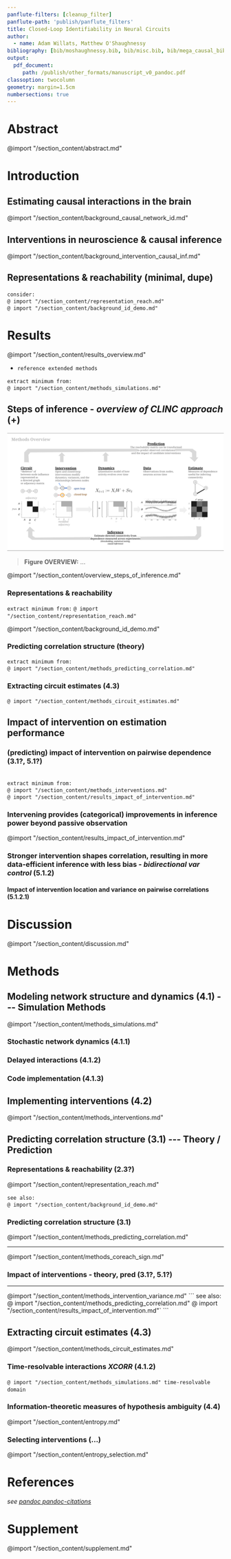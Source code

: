 ```yaml
---
panflute-filters: [cleanup_filter]
panflute-path: 'publish/panflute_filters'
title: Closed-Loop Identifiability in Neural Circuits
author:
  - name: Adam Willats, Matthew O'Shaughnessy
bibliography: [bib/moshaughnessy.bib, bib/misc.bib, bib/mega_causal_bib.bib, bib/clinc_sync.bib]
output:
  pdf_document:
     path: /publish/other_formats/manuscript_v0_pandoc.pdf
classoption: twocolumn
geometry: margin=1.5cm
numbersections: true
---
```

<!-- 
id: "hide-todo" 
NOTE: uncomment `id: hide-todo` to hide to-do list items and collapsible section
NOTE: requires MPE Use Pandoc Parser to be off 
 -->
<!-- @ import "publish/publish_style.less" -->

<!-- see also _meta folder, consider formatting as "YAML front matter" for pandoc -->

<!-- # Table of Contents {ignore=True} -->

<!-- @ import "[TOC]" {cmd="toc" depthFrom=1 depthTo=2 orderedList=false} -->
<!-- code_chunk_output -->
<!-- - [Abstract](#abstract)
- [Introduction](#introduction)
  - [Estimating causal interactions in the brain](#estimating-causal-interactions-in-the-brain)
  - [Interventions in neuroscience & causal inference](#interventions-in-neuroscience-causal-inference)
  - [Draft](#draft)
  - [Representations & reachability](#representations-reachability)
- [Theory / Prediction](#theory-prediction)
  - [Predicting correlation structure (theory)](#predicting-correlation-structure-theory)
- [Simulation Methods](#simulation-methods)
- [Results](#results)
  - [Impact of intervention on estimation performance](#impact-of-intervention-on-estimation-performance)
  - [Interaction of intervention & circuit structure](#interaction-of-intervention-circuit-structure)
- [Discussion](#discussion)
- [References](#references) -->
<!-- /code_chunk_output -->


# Abstract

@import "/section_content/abstract.md"

# Introduction

## Estimating causal interactions in the brain
@import "/section_content/background_causal_network_id.md"

## Interventions in neuroscience & causal inference
@import "/section_content/background_intervention_causal_inf.md"

## Representations & reachability (minimal, dupe)
```
consider:
@ import "/section_content/representation_reach.md"
@ import "/section_content/background_id_demo.md"
```


# Results
<!-- !!!! - overall, 60% done -->
<!-- ## Overview - Challenges (+) -->
<!-- ## Overview - Network (4.1?) -->
@import "/section_content/results_overview.md"

- `reference extended methods`
```
extract minimum from:
@ import "/section_content/methods_simulations.md" 
```

## Steps of inference - *overview of CLINC approach* (+)
![](/figures/core_figure_sketches/methods_overview_pipeline_sketch.png)
> **Figure OVERVIEW:** ...

<!-- <img src="/figures/core_figure_sketches/figure2_sketch.png" width="500"/> -->
<!-- ![](/figures/misc_figure_sketches/intervention_identifiability_concept.png) -->
@import "/section_content/overview_steps_of_inference.md"

### Representations & reachability
`extract minimum from:`
`@ import "/section_content/representation_reach.md"`

@import "/section_content/background_id_demo.md"

### Predicting correlation structure (theory)
```
extract minimum from: 
@ import "/section_content/methods_predicting_correlation.md"
```

### Extracting circuit estimates (4.3)
`@ import "/section_content/methods_circuit_estimates.md"`

<!-- NOTE: background_id_demo here instead? before or after methods are introduced -->


## Impact of intervention on estimation performance 
### (predicting) impact of intervention on pairwise dependence (3.1?, 5.1?)
<!-- NOTE: ^ this H2 will likely be removed from, be implicit in final draft -->
```

extract minimum from: 
@ import "/section_content/methods_interventions.md"
@ import "/section_content/results_impact_of_intervention.md"
```
### Intervening provides (categorical) improvements in inference power beyond passive observation
@import "/section_content/results_impact_of_intervention.md"

### Stronger intervention shapes correlation, resulting in more data-efficient inference with less bias - *bidirectional var control* (5.1.2)
#### Impact of intervention location and variance on pairwise correlations (5.1.2.1)
<!-- @ import "results_data_efficiency_and_bias.md" -->

<!-- 
## Interaction of intervention & circuit structure
@ import "/section_content/near_future_work/results2_circuit_x_intervention.md" -->


# Discussion
<!-- !!!! - overall, 30% done -->
@import "/section_content/discussion.md"

# Methods


## Modeling network structure and dynamics (4.1) --- Simulation Methods
@import "/section_content/methods_simulations.md" 
### Stochastic network dynamics (4.1.1)
### Delayed interactions (4.1.2)
### Code implementation (4.1.3)
## Implementing interventions (4.2)
@import "/section_content/methods_interventions.md" 


## Predicting correlation structure (3.1) --- Theory / Prediction
### Representations & reachability (2.3?)
@import "/section_content/representation_reach.md"
```
see also:
@ import "/section_content/background_id_demo.md"
```
### Predicting correlation structure (3.1)
@import "/section_content/methods_predicting_correlation.md"
<hr>
@import "/section_content/methods_coreach_sign.md"

### Impact of interventions - theory, pred (3.1?, 5.1?)

<hr>
@import "/section_content/methods_intervention_variance.md"
```
see also:
@ import "/section_content/methods_predicting_correlation.md"
@ import "/section_content/results_impact_of_intervention.md"`
```

## Extracting circuit estimates (4.3)
@import "/section_content/methods_circuit_estimates.md"
### Time-resolvable interactions *XCORR* (4.1.2)
`@ import "/section_content/methods_simulations.md" time-resolvable domain`

### Information-theoretic measures of hypothesis ambiguity (4.4)
<!-- *see [_steps_of_inference.md](_steps_of_inference.md) for entropy writeup* -->
@import "/section_content/entropy.md"
### Selecting interventions (...)
@import "/section_content/entropy_selection.md"



# References
*see [pandoc pandoc-citations](https://github.com/shd101wyy/markdown-preview-enhanced/blob/master/docs/pandoc-bibliographies-and-citations.md)*

# Supplement
@import "/section_content/supplement.md"
